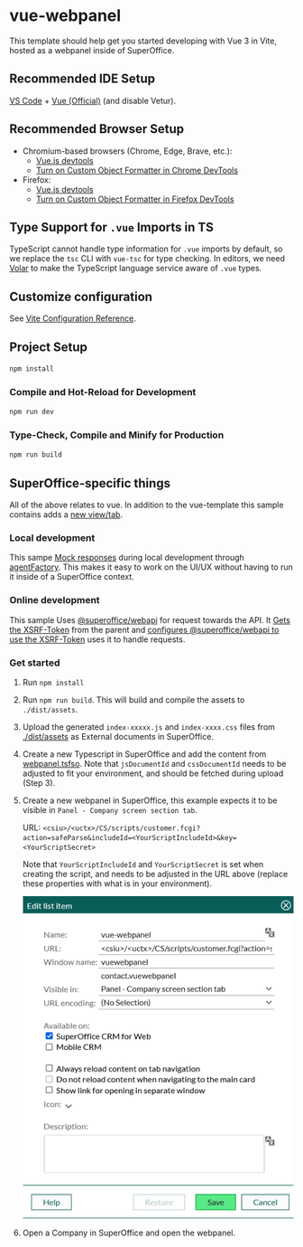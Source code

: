 # vue-webpanel

This template should help get you started developing with Vue 3 in Vite, hosted as a webpanel inside of SuperOffice.

## Recommended IDE Setup

[VS Code](https://code.visualstudio.com/) + [Vue (Official)](https://marketplace.visualstudio.com/items?itemName=Vue.volar) (and disable Vetur).

## Recommended Browser Setup

- Chromium-based browsers (Chrome, Edge, Brave, etc.):
  - [Vue.js devtools](https://chromewebstore.google.com/detail/vuejs-devtools/nhdogjmejiglipccpnnnanhbledajbpd)
  - [Turn on Custom Object Formatter in Chrome DevTools](http://bit.ly/object-formatters)
- Firefox:
  - [Vue.js devtools](https://addons.mozilla.org/en-US/firefox/addon/vue-js-devtools/)
  - [Turn on Custom Object Formatter in Firefox DevTools](https://fxdx.dev/firefox-devtools-custom-object-formatters/)

## Type Support for `.vue` Imports in TS

TypeScript cannot handle type information for `.vue` imports by default, so we replace the `tsc` CLI with `vue-tsc` for type checking. In editors, we need [Volar](https://marketplace.visualstudio.com/items?itemName=Vue.volar) to make the TypeScript language service aware of `.vue` types.

## Customize configuration

See [Vite Configuration Reference](https://vite.dev/config/).

## Project Setup

```sh
npm install
```

### Compile and Hot-Reload for Development

```sh
npm run dev
```

### Type-Check, Compile and Minify for Production

```sh
npm run build
```

## SuperOffice-specific things

All of the above relates to vue.
In addition to the vue-template this sample contains adds a [new view/tab](./src/views/SuperOfficeView.vue).

### Local development

This sampe [Mock responses](./src/api/contactAgentMock.ts) during local development through [agentFactory](./src/api/agentFactory.ts). This makes it easy to work on the UI/UX without having to run it inside of a SuperOffice context.

### Online development

This sample Uses [@superoffice/webapi](https://www.npmjs.com/package/@superoffice/webapi) for request towards the API.
It [Gets the XSRF-Token](./src/utils/cookieUtils.ts) from the parent and [configures @superoffice/webapi to use the XSRF-Token](./src/api/WebApi.ts) uses it to handle requests.

### Get started

1. Run `npm install`
2. Run `npm run build`. This will build and compile the assets to `./dist/assets`.
3. Upload the generated `index-xxxxx.js` and `index-xxxx.css` files from [./dist/assets](./dist/assets) as External documents in SuperOffice.
4. Create a new Typescript in SuperOffice and add the content from [webpanel.tsfso](./src/webpanel.tsfso). Note that `jsDocumentId` and `cssDocumentId` needs to be adjusted to fit your environment, and should be fetched during upload (Step 3).
5. Create a new webpanel in SuperOffice, this example expects it to be visible in `Panel - Company screen section tab`.

    URL: `<csiu>/<uctx>/CS/scripts/customer.fcgi?action=safeParse&includeId=<YourScriptIncludeId>&key=<YourScriptSecret>`

    Note that `YourScriptIncludeId` and `YourScriptSecret` is set when creating the script, and needs to be adjusted in the URL above (replace these properties with what is in your environment).

    ![Webpanel](./media/image.png)

6. Open a Company in SuperOffice and open the webpanel.
